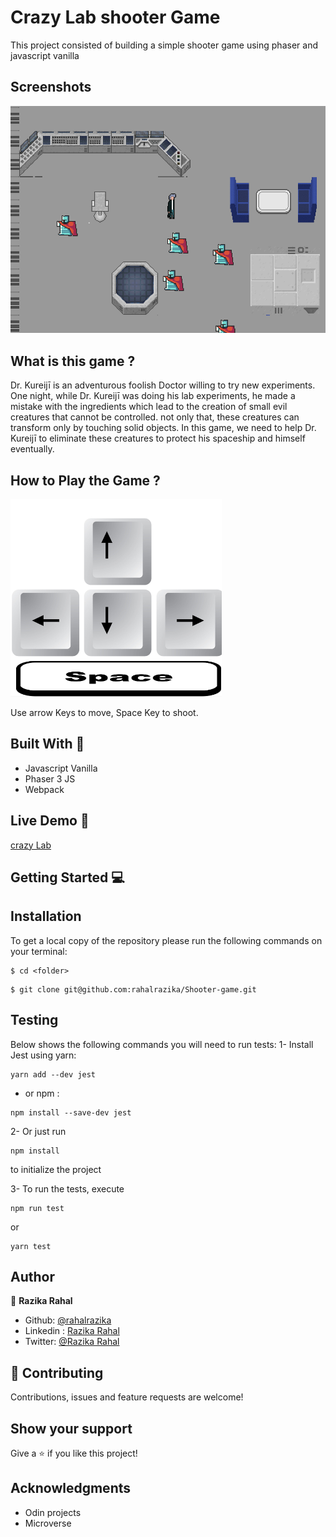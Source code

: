 # Crazy Lab shooter Game 

This project consisted of building a simple shooter game using phaser and  javascript vanilla

## Screenshots
![Game Scene](./src/assets/screenshot.png)
## What is this game ?
Dr. Kureijī is an adventurous foolish Doctor willing to try new experiments. 
One night, while Dr. Kureijī was doing his lab experiments, he made a mistake with the ingredients which lead to the creation of small evil creatures that cannot be controlled. not only that, these creatures can transform only by touching solid objects.
In this game, we need to help Dr. Kureijī to eliminate these creatures to protect his spaceship and himself eventually.

## How to Play the Game ?
![keys](./src/assets/keyboard.png)

Use arrow  Keys to move, Space Key to shoot.

## Built With 🔨
- Javascript Vanilla 
- Phaser 3 JS
- Webpack


## Live Demo 🚀
[crazy Lab]()

## Getting Started 💻

## Installation

To get a local copy of the repository please run the following commands on your terminal:

```
$ cd <folder>
```

```
$ git clone git@github.com:rahalrazika/Shooter-game.git
```

## Testing 
Below shows the following commands you will need to run tests:
1- Install Jest using yarn: 
```
yarn add --dev jest

```
- or npm :
```
npm install --save-dev jest

```
2- Or just run  
```
npm install

```
to initialize the project

3- To run the tests, execute
```
npm run test 

```
or 
```
yarn test 

```
## Author

👤 **Razika Rahal**

- Github: [@rahalrazika](https://github.com/rahalrazika)
- Linkedin : [Razika Rahal](https://www.linkedin.com/in/razika-rahal-85539bbb/)
- Twitter: [@Razika Rahal](https://twitter.com/RahalRazika)


## 🤝 Contributing

Contributions, issues and feature requests are welcome!

## Show your support

Give a ⭐️ if you like this project!

## Acknowledgments

-  Odin projects
-  Microverse
